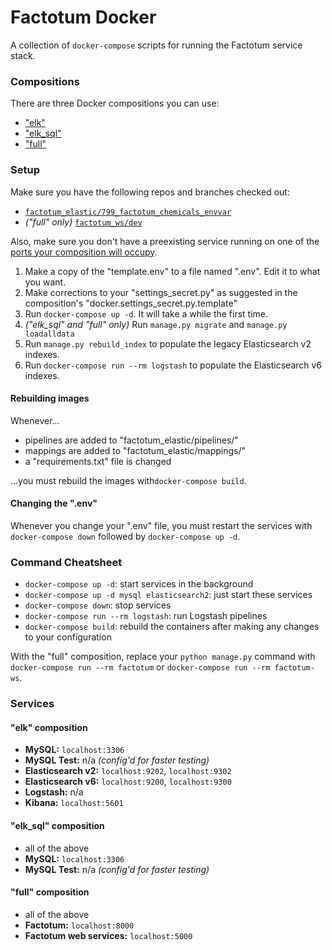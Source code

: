 # Factotum Docker

A collection of `docker-compose` scripts for running the Factotum service stack.

### Compositions

There are three Docker compositions you can use:

* ["elk"](#"elk"-composition)
* ["elk_sql"](#"elk_sql"-composition)
* ["full"](#"full"-composition)

### Setup

Make sure you have the following repos and branches checked out:
* [`factotum_elastic/799_factotum_chemicals_envvar`](/HumanExposure/factotum_elastic/tree/799_factotum_chemicals_envvar)
* *("full" only)* [`factotum_ws/dev`](/HumanExposure/factotum_ws/tree/dev)

Also, make sure you don't have a preexisting service running on one of the [ports your composition will occupy](#services).

1. Make a copy of the "template.env" to a file named ".env". Edit it to what you want.
2. Make corrections to your "settings_secret.py" as suggested in the composition's "docker.settings_secret.py.template"
3. Run `docker-compose up -d`. It will take a while the first time.
4. *("elk_sql" and "full" only)* Run `manage.py migrate` and `manage.py loadalldata`
5. Run `manage.py rebuild_index` to populate the legacy Elasticsearch v2 indexes.
6. Run `docker-compose run --rm logstash` to populate the Elasticsearch v6 indexes.

#### Rebuilding images

Whenever...

* pipelines are added to "factotum_elastic/pipelines/"
* mappings are added to "factotum_elastic/mappings/"
* a "requirements.txt" file is changed

...you must rebuild the images with`docker-compose build`.

#### Changing the ".env"

Whenever you change your ".env" file, you must restart the services with `docker-compose down` followed by `docker-compose up -d`.

### Command Cheatsheet

* `docker-compose up -d`: start services in the background
* `docker-compose up -d mysql elasticsearch2`: just start these services
* `docker-compose down`: stop services
* `docker-compose run --rm logstash`: run Logstash pipelines
* `docker-compose build`: rebuild the containers after making any changes to your configuration

With the "full" composition, replace your `python manage.py` command with `docker-compose run --rm factotum` or `docker-compose run --rm factotum-ws`.

### Services

#### "elk" composition

* **MySQL:** `localhost:3306`
* **MySQL Test:** n/a *(config'd for faster testing)*
* **Elasticsearch v2:** `localhost:9202`, `localhost:9302`
* **Elasticsearch v6:** `localhost:9200`, `localhost:9300`
* **Logstash:** n/a
* **Kibana:** `localhost:5601`

#### "elk_sql" composition

* all of the above
* **MySQL:** `localhost:3306`
* **MySQL Test:** n/a *(config'd for faster testing)*

#### "full" composition

* all of the above
* **Factotum:** `localhost:8000`
* **Factotum web services:** `localhost:5000`
